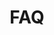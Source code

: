 ---
template: 'faq-page'
path: /faq
title: FAQ
questions:
  - question: How does tBTC maintain the peg?
    answer: >
      tBTC does not maintain the peg. It’s a supply peg not a price peg, so there is no algorithmic mechanism needed to function as a decentralized peg.
  - question: Why is the tBTC price not exactly the same as BTC?
    answer: >
      tBTC is not a price peg to BTC; it’s a supply peg. That means BTC/tBTC might not be exactly the same. tBTC might trade at a slight premium or a discount.
  - question: Why is tBTC collateralized with ETH at its current ratio?
    answer: >
      Because it makes for a safer system, which is very important in DeFi especially at the launch of a new network. ETH is a more safe collateral type because it’s the DeFi standard, and the team working on tBTC has plans to shift the ETH/BTC collateralization ratio from 150% to 135% fairly soon after launch. It is also examining new mechanisms that could bring that ratio down to 40% collateralization later on.
  - question: Where could something go wrong in the tBTC system?
    answer: >
      This technology is new and it’s impossible to anticipate every situation where something could go wrong.  That being said, there are several situations the community has identified and taken careful measures to address. The security model is such that if the signers collude and run off with your Bitcoin deposit, users are paid back in tBTC; that’s what the ETH bonds are for (they’ll be seized and liquidated). If ETH takes a massive dip in a short period of time and ALL signers run off and break the peg at same time, the system falls back to a synthetic. For more information, please look at the <a href="https://docs.keep.network/tbtc/index.pdf" target="_blank">tBTC technical spec</a>.
  - question: Why are there fixed lot sizes? Why not any random denomination?
    answer: >
      Too many lot sizes becomes an issue for liquidity pools. Maintaining several standard lot sizes allows for greater redemption availability.
  - question: Is there a tBTC widget I can use to directly hook tBTC minting and redeeming into my DeFi dapp?
    answer: >
      Not yet. Integration work is required to build tBTC minting and redemption into a dApp. The code is open-sourced in the <a href="https://github.com/keep-network/tbtc.js" target="_blank">tbtc.js GitHub</a>, enabling developers to build interfaces that match their products. To validate Bitcoin transactions, the best approach is to run an electrum server, which is very easy to spin up.
  - question: Has tBTC been audited?
    answer: >
      ConsenSys Diligence is currently completing a six-week cryptography and code audit. The results will be published once they become available.
  - question: Does Signing for tBTC and staking ETH make you a MSB?
    answer: >
      Each user should undertake their own analysis as to whether there are any legal restrictions in their jurisdiction that would either prevent them from using tBTC or require the user to register with certain government entities.
  - question: Is depositing BTC for tBTC a taxable event?
    answer: >
      Please check with a tax professional to determine whether depositing BTC for tBTC is a taxable event in a given jurisdiction. One thing to consider is the NFT associated with the UTXO of a deposit. This NFT is designed to allow a fee to be paid for custody of BTC and to offer the ability to redeem the exact same UTXO within the six month fee period.
  - question: How is the tBTC signer set non-custodial?
    answer: >
      tBTC’s signer sets use threshold ECDSA as a Bitcoin multisig replacement. For every deposit, a new signer set is pulled together (selected by the random beacon), and they generate a Bitcoin PKH address for the depositor, which is marked on the Ethereum chain.
  - question: Who are the signers? Can anyone become a signer?
    answer: >
      Shortly after launch, there should be  a group of roughly 80 private sale KEEP purchasers and a few other trusted parties signing for tBTC. Very soon an opportunity will be announced for more individuals to participate by staking ETH to become a signer.
  - question: Why is this better than other BTC on Ethereum projects?
    answer: >
      Some people believe tBTC is better for several reasons.  Some projects have built synthetic price pegs, which is not a true bridge. Other projects are supply pegs, but have centralized parties adding friction to the minting and redemption process and therefore, are not censorship-resistant systems. Some new bridges are decentralized supply pegs, however, those security models are less safe. They rely on a ⅔ honesty assumption, no ETH/extra collateral to back up deposits, and use brand new “roll your own crypto” rather than peer-reviewed, t-ECDSA cryptography).
  - question: What does a six-month fee period mean? Can BTC be claimed only after six months?
    answer: >
      No, there is no need to return at six months, except if there is a preference to  redeem Bitcoin with a certain UTXO. This is what the NFT receipt, TDT, is for. Most retail DeFi users do not have this consideration, and do not need to return in six months.
  - question: Are there plans to build a Bitcoin bridge on other chains?
    answer: >
      There are no firm plans to build a bridge on other chains. However the <a href="https://www.crosschain.group/" target="_blank">Cross-Chain Group</a> has had early conversations with chains like Cosmos, Zcash, and Polkadot on trustless bridge designs.
  - question: Does tBTC ownership give you any governance rights?
    answer: >
      No.
  - question: Why not just do a price peg?
    answer: >
      The team behind tBTC is building a supply peg, not a price peg. It’s not a synthetic mechanism. For bitcoin holders, it shouldn’t matter what the actual price is, it just matters that you can redeem it for 1 BTC
  - question: Why does tBTC need a price feed oracle?
    answer: >
      tBTC is a sidechain that requires work from anonymous parties, so bonds from those parties must be held to prevent collusion. For now, it is necessary to ensure that signers are bonded in order to protect against misbehavior. A price feed oracle is needed to maintain the BTC/ETH price for this bond.
---